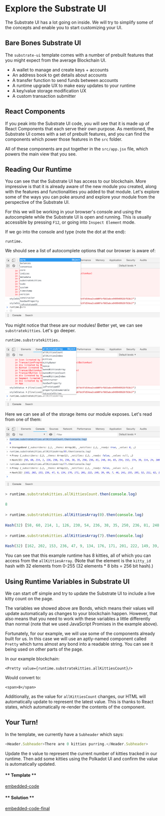 Explore the Substrate UI
===

The Substrate UI has a lot going on inside. We will try to simplify some of the concepts and enable you to start customizing your UI.

## Bare Bones Substrate UI

The `substrate-ui` template comes with a number of prebuilt features that you might expect from the average Blockchain UI.

- A wallet to manage and create keys + accounts
- An address book to get details about accounts
- A transfer function to send funds between accounts
- A runtime upgrade UX to make easy updates to your runtime
- A key/value storage modification UX
- A custom transaction submitter

## React Components

If you peak into the Substrate UI code, you will see that it is made up of React Components that each serve their own purpose. As mentioned, the Substrate UI comes with a set of prebuilt features, and you can find the components which power those features in the `src` folder.

All of these components are put together in the `src/app.jsx` file, which powers the main view that you see.

## Reading Our Runtime

You can see that the Substrate UI has access to our blockchain. More impressive is that it is already aware of the new module you created, along with the features and functionalities you added to that module. Let's explore some of the ways you can poke around and explore your module from the perspective of the Substrate UI.

For this we will be working in your browser's console and using the autocomplete while the Substrate UI is open and running. This is usually accessible by pressing `F12`, or going into `Inspect Element` mode.

If we go into the console and type (note the dot at the end):
```
runtime.
```

We should see a list of autocomplete options that our browser is aware of:

![An image of the runtime autocomplete](./assets/runtime-autocomplete.png)

You might notice that these are our modules! Better yet, we can see `substratekitties`. Let's go deeper.

```
runtime.substratekitties.
```

![An image of the substratekitties autocomplete](./assets/runtime-substratekitties-autocomplete.png)

Here we can see all of the storage items our module exposes. Let's read from one of them:

![An image of querying the storage from browser console](./assets/storage-from-browser.png)

```javascript
> runtime.substratekitties.allKittiesCount.then(console.log)

8

> runtime.substratekitties.allKittiesArray(0).then(console.log)

Hash(32) [58, 60, 214, 1, 126, 230, 54, 236, 38, 35, 250, 236, 81, 248, 64, 83, 234, 152, 174, 39, 114, 24, 108, 34, 128, 61, 74, 136, 74, 38, 206, 48]

> runtime.substratekitties.allKittiesArray(7).then(console.log)

Hash(32) [162, 202, 153, 236, 47, 9, 134, 176, 171, 201, 222, 149, 39, 69, 7, 46, 241, 155, 195, 52, 211, 62, 170, 24, 130, 50, 252, 36, 126, 209, 153, 38]
```

You can see that this example runtime has 8 kitties, all of which you can access from the `allKittiesArray`. (Note that the element is the `kitty_id` hash with 32 elements from 0-255 (32 elements * 8 bits = 256 bit hash).)

## Using Runtime Variables in Substrate UI

We can start off simple and try to update the Substrate UI to include a live kitty count on the page.

The variables we showed above are Bonds, which means their values will update automatically as changes to your blockchain happen. However, that also means that you need to work with these variables a little differently than normal (note that we used JavaScript Promises in the example above).

Fortunately, for our example, we will use some of the components already built for us. In this case we will use an aptly-named component called `Pretty` which turns almost any bond into a readable string. You can see it being used on other parts of the page.

In our example blockchain:

```
<Pretty value={runtime.substratekitties.allKittiesCount}/>
```

Would convert to:

```
<span>8</span>
```

Additionally, as the value for `allKittiesCount` changes, our HTML will automatically update to represent the latest value. This is thanks to React states, which automatically re-render the contents of the component.

## Your Turn!

In the template, we currently have a `Subheader` which says:

```javascript
<Header.Subheader>There are 0 kitties purring.</Header.Subheader>
```

Update the `0` value to represent the current number of kitties tracked in our runtime. Then add some kitties using the Polkadot UI and confirm the value is automatically updated.

<!-- tabs:start -->

#### ** Template **

[embedded-code](./assets/4.2-template.js ':include :type=code embed-template')

#### ** Solution **

[embedded-code-final](./assets/4.2-finished-code.js ':include :type=code embed-final')

<!-- tabs:end -->